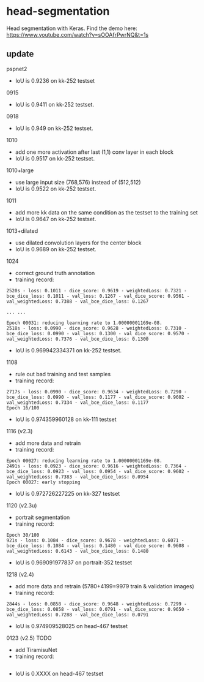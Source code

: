 # head-segmentation
Head segmentation with Keras.
Find the demo here: https://www.youtube.com/watch?v=sOOAfrPwrNQ&t=1s

## update
pspnet2

- IoU is 0.9236 on kk-252 testset

0915

- IoU is 0.9411 on kk-252 testset.

0918

- IoU is 0.949 on kk-252 testset.

1010

- add one more activation after last (1,1) conv layer in each block
- IoU is 0.9517 on kk-252 testset.

1010+large

- use large input size (768,576) instead of (512,512)
- IoU is 0.9522 on kk-252 testset.

1011

- add more kk data on the same condition as the testset to the training set
- IoU is 0.9647 on kk-252 testset.

1013+dilated

- use dilated convolution layers for the center block
- IoU is 0.9689 on kk-252 testset.

1024

- correct ground truth annotation
- training record: 
```
2520s - loss: 0.1011 - dice_score: 0.9619 - weightedLoss: 0.7321 - bce_dice_loss: 0.1011 - val_loss: 0.1267 - val_dice_score: 0.9561 - val_weightedLoss: 0.7388 - val_bce_dice_loss: 0.1267

... ...

Epoch 00031: reducing learning rate to 1.00000001169e-08.
2518s - loss: 0.0990 - dice_score: 0.9628 - weightedLoss: 0.7310 - bce_dice_loss: 0.0990 - val_loss: 0.1300 - val_dice_score: 0.9570 - val_weightedLoss: 0.7376 - val_bce_dice_loss: 0.1300
```

- IoU is 0.969942334371 on kk-252 testset.

1108
- rule out bad training and test samples
- training record:
```
2717s - loss: 0.0990 - dice_score: 0.9634 - weightedLoss: 0.7290 - bce_dice_loss: 0.0990 - val_loss: 0.1177 - val_dice_score: 0.9602 - val_weightedLoss: 0.7334 - val_bce_dice_loss: 0.1177
Epoch 16/100
```
- IoU is 0.974359960128 on kk-111 testset

1116 (v2.3)
- add more data and retrain
- training record:
```
Epoch 00027: reducing learning rate to 1.00000001169e-08.
2491s - loss: 0.0923 - dice_score: 0.9616 - weightedLoss: 0.7364 - bce_dice_loss: 0.0923 - val_loss: 0.0954 - val_dice_score: 0.9602 - val_weightedLoss: 0.7383 - val_bce_dice_loss: 0.0954
Epoch 00027: early stopping
```
- IoU is 0.972726227225 on kk-327 testset

1120 (v2.3u)
- portrait segmentation
- training record:
```
Epoch 30/100
921s - loss: 0.1084 - dice_score: 0.9678 - weightedLoss: 0.6071 - bce_dice_loss: 0.1084 - val_loss: 0.1480 - val_dice_score: 0.9608 - val_weightedLoss: 0.6143 - val_bce_dice_loss: 0.1480
```
- IoU is 0.969091977837 on portrait-352 testset

1218 (v2.4)
- add more data and retrain (5780+4199=9979 train & validation images)
- training record:
```
2844s - loss: 0.0858 - dice_score: 0.9648 - weightedLoss: 0.7299 - bce_dice_loss: 0.0858 - val_loss: 0.0791 - val_dice_score: 0.9650 - val_weightedLoss: 0.7288 - val_bce_dice_loss: 0.0791
```
- IoU is 0.974909528025 on head-467 testset

0123 (v2.5) TODO
- add TiramisuNet
- training record:
```
```
- IoU is 0.XXXX on head-467 testset
